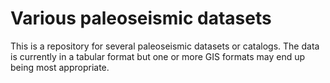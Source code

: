 # Various paleoseismic datasets

This is a repository for several paleoseismic datasets or catalogs. The data is 
currently in a tabular format but one or more GIS formats may end up being most 
appropriate.


